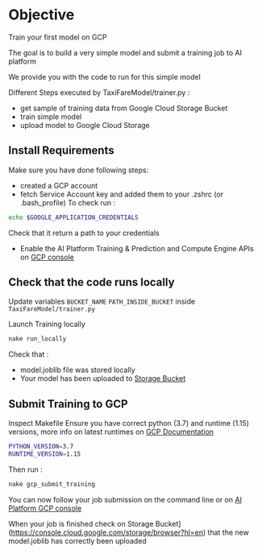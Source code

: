 # Objective

Train your first model on GCP  

The goal is to build a very simple model and submit a training job to AI platform  

We provide you with the code to run for this simple model  

Different Steps executed by TaxiFareModel/trainer.py :
- get sample of training data from Google Cloud Storage Bucket
- train simple model
- upload model to Google Cloud Storage

## Install Requirements

Make sure you have done following steps:
- created a GCP account
- fetch Service Account key and added them to your .zshrc (or .bash_profile) To check run :
```bash
echo $GOOGLE_APPLICATION_CREDENTIALS
```
Check that it return a path to your credentials  
- Enable the AI Platform Training & Prediction and Compute Engine APIs on [GCP console](https://console.cloud.google.com/flows/enableapi?apiid=ml.googleapis.com,compute_component&_ga=2.269215094.662509797.1580849510-2071889129.1567861089&_gac=1.154971594.1580849512.CjwKCAiAyeTxBRBvEiwAuM8dnbZ6uMwizbZW44J2mBCX6ncEjwjwpgF8S8QsvhYAXLkJ8awDnIRTNRoCJ_0QAvD_BwE)

## Check that the code runs locally

Update variables `BUCKET_NAME` `PATH_INSIDE_BUCKET` inside `TaxiFareModel/trainer.py`

Launch Training locally

```bash
nake run_locally
```

Check that :
- model.joblib file was stored locally
- Your model has been uploaded to [Storage Bucket](https://console.cloud.google.com/storage/browser?hl=en)

## Submit Training to GCP

Inspect Makefile
Ensure you have correct python (3.7) and runtime (1.15) versions, more info on latest runtimes on [GCP Documentation](https://cloud.google.com/ai-platform/training/docs/runtime-version-list?hl=en)

```bash
PYTHON_VERSION=3.7
RUNTIME_VERSION=1.15
```

Then run :
```bash
nake gcp_submit_training
```

You can now follow your job submission on the command line or on [AI Platform GCP console](https://console.cloud.google.com/ai-platform/jobs?hl=en)  

When your job is finished check on Storage Bucket](https://console.cloud.google.com/storage/browser?hl=en) that the new model.joblib has correctly been uploaded



